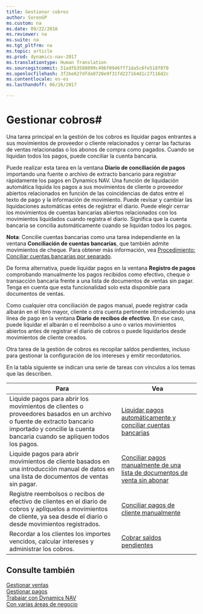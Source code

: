 ```yaml
---
title: Gestionar cobros
author: SorenGP
ms.custom: na
ms.date: 09/22/2016
ms.reviewer: na
ms.suite: na
ms.tgt_pltfrm: na
ms.topic: article
ms.prod: dynamics-nav-2017
ms.translationtype: Human Translation
ms.sourcegitcommit: 51adfb3588099c496f0946ff71da5c6fe518f070
ms.openlocfilehash: 3f2be627dfda9720e9f31fd227164d1c27116d2c
ms.contentlocale: es-es
ms.lasthandoff: 06/26/2017

---
```


# <a name="manage-receivables"></a>Gestionar cobros#
Una tarea principal en la gestión de los cobros es liquidar pagos entrantes a sus movimientos de proveedor o cliente relacionados y cerrar las facturas de ventas relacionadas o los abonos de compra como pagados. Cuando se liquidan todos los pagos, puede conciliar la cuenta bancaria.  

Puede realizar esta tarea en la ventana **Diario de conciliación de pagos** importando una fuente o archivo de extracto bancario para registrar rápidamente los pagos en Dynamics NAV. Una función de liquidación automática liquida los pagos a sus movimientos de cliente o proveedor abiertos relacionados en función de las coincidencias de datos entre el texto de pago y la información de movimiento. Puede revisar y cambiar las liquidaciones automáticas entes de registrar el diario. Puede elegir cerrar los movimientos de cuentas bancarias abiertos relacionados con los movimientos liquidados cuando registra el diario. Significa que la cuenta bancaria se concilia automáticamente cuando se liquidan todos los pagos.

**Nota**: Concilie cuentas bancarias como una tarea independiente en la ventana **Conciliación de cuentas bancarias**, que también admite movimientos de cheque. Para obtener más información, vea [Procedimiento: Conciliar cuentas bancarias por separado](bank-how-reconcile-bank-accounts-separately.md).

De forma alternativa, puede liquidar pagos en la ventana **Registro de pagos** comprobando manualmente los pagos recibidos como efectivo, cheque o transacción bancaria frente a una lista de documentos de ventas sin pagar. Tenga en cuenta que esta funcionalidad solo esta disponible para documentos de ventas.

Como cualquier otra conciliación de pagos manual, puede registrar cada albarán en el libro mayor, cliente o otra cuenta pertinente introduciendo una línea de pago en la ventana **Diario de recibos de efectivo**. En ese caso, puede liquidar el albarán o el reembolso a uno o varios movimientos abiertos antes de registrar el diario de cobros o puede liquidarlos desde movimientos de cliente creados.

Otra tarea de la gestión de cobros es recopilar saldos pendientes, incluso para gestionar la configuración de los intereses y emitir recordatorios.

En la tabla siguiente se indican una serie de tareas con vínculos a los temas que las describen.

|Para |Vea |
|---|----|
|Liquide pagos para abrir los movimientos de clientes o proveedores basados en un archivo o fuente de extracto bancario importado y concilie la cuenta bancaria cuando se apliquen todos los pagos.|[Liquidar pagos automáticamente y conciliar cuentas bancarias](receivables-apply-payments-auto-reconcile-bank-accounts.md)|
|Liquide pagos para abrir movimientos de cliente basados en una introducción manual de datos en una lista de documentos de ventas sin pagar. | [Conciliar pagos manualmente de una lista de documentos de venta sin abonar](receivables-how-reconcile-customer-payments-list-unpaid-sales-documents.md)|
|Registre reembolsos o recibos de efectivo de clientes en el diario de cobros y aplíquelos a movimientos de cliente, ya sea desde el diario o desde movimientos registrados. | [Conciliar pagos de cliente manualmente](receivables-how-apply-sales-transactions-manually.md) |
|Recordar a los clientes los importes vencidos, calcular intereses y administrar los cobros. | [Cobrar saldos pendientes](receivables-collect-outstanding-balances.md) |

## <a name="see-also"></a>Consulte también
[Gestionar ventas](sales-manage-sales.md)  
[Gestionar pagos](payables-manage-payables.md)  
[Trabajar con Dynamics NAV](ui-work-product.md)  
[Con varias áreas de negocio](ui-across-business-areas.md)

